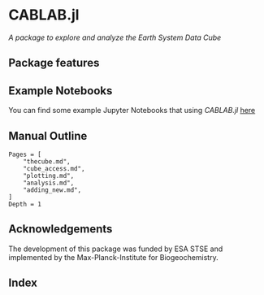 # CABLAB.jl

*A package to explore and analyze the Earth System Data Cube*

## Package features

## Example Notebooks

You can find some example Jupyter Notebooks that using *CABLAB.jl* [here](https://github.com/CAB-LAB/JuliaDatDemo)

## Manual Outline

```@contents
Pages = [
    "thecube.md",
    "cube_access.md",
    "plotting.md",
    "analysis.md",
    "adding_new.md",
]
Depth = 1
```

## Acknowledgements

The development of this package was funded by ESA STSE and implemented by
the Max-Planck-Institute for Biogeochemistry.

## Index

```@index
```
